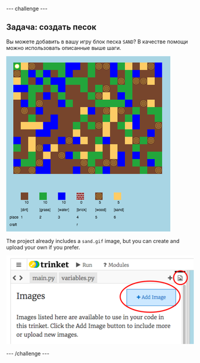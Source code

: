 \--- challenge \---

## Задача: создать песок

Вы можете добавить в вашу игру блок песка `SAND`? В качестве помощи можно использовать описанные выше шаги.

![screenshot](images/craft-sand.png)

The project already includes a `sand.gif` image, but you can create and upload your own if you prefer.

![screenshot](images/craft-upload.png)

\--- /challenge \---